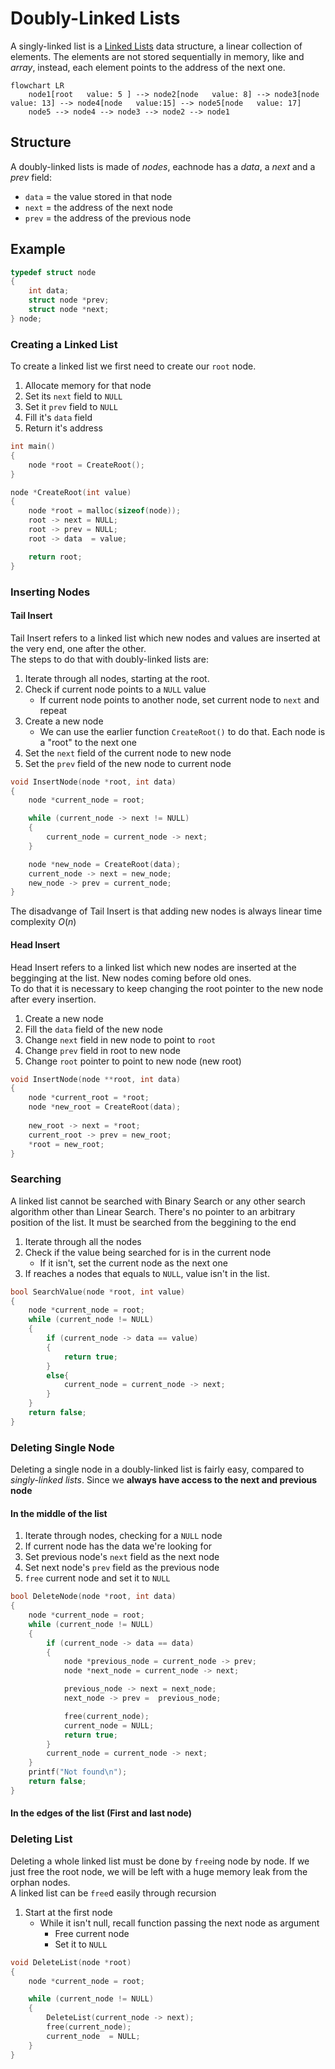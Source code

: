 # Doubly-Linked Lists
A singly-linked list is a [Linked Lists](./CS50x_Linked-Lists.md) data structure, a linear collection of elements. The elements are not stored sequentially in memory, like and *array*, instead, each element points to the address of the next one.

```mermaid
flowchart LR
    node1[root   value: 5 ] --> node2[node   value: 8] --> node3[node   value: 13] --> node4[node   value:15] --> node5[node   value: 17]
    node5 --> node4 --> node3 --> node2 --> node1
```

## Structure 
A doubly-linked lists is made of *nodes*, eachnode has a *data*, a *next* and a *prev* field:  
- `data` = the value stored in that node 
- `next` =  the address of the next node 
- `prev` =  the address of the previous node



## Example

```c
typedef struct node
{
    int data;
    struct node *prev;
    struct node *next;
} node;
```

### Creating a Linked List
To create a linked list we first need to create our `root` node.

1. Allocate memory for that node
2. Set its `next` field to `NULL`
3. Set it `prev` field to `NULL`
4. Fill it's `data` field
5. Return it's address

```c
int main()
{
    node *root = CreateRoot();
}

node *CreateRoot(int value)
{
    node *root = malloc(sizeof(node));
    root -> next = NULL;
    root -> prev = NULL;
    root -> data  = value;

    return root;
}
```

### Inserting Nodes
#### Tail Insert
Tail Insert refers to a linked list which new nodes and values are inserted at the very end, one after the other.  
The steps to do that with doubly-linked lists are:

1. Iterate through all nodes, starting at the root.
2. Check if current node points to a `NULL` value
    - If current node points to another node, set current node to `next` and repeat
3. Create a new node
    - We can use the earlier function `CreateRoot()` to do that. Each node is a "root" to the next one
4. Set the `next` field of the current node to new node
5. Set the `prev` field of the new node to current node

```c
void InsertNode(node *root, int data)
{
    node *current_node = root;

    while (current_node -> next != NULL)
    {
        current_node = current_node -> next;
    }

    node *new_node = CreateRoot(data);
    current_node -> next = new_node;
    new_node -> prev = current_node;
}
```

The disadvange of Tail Insert is that adding new nodes is always linear time complexity $O(n)$

#### Head Insert
Head Insert refers to a linked list which new nodes are inserted at the begginging at the list. New nodes coming before old ones.  
To do that it is necessary to keep changing the root pointer to the new node after every insertion.  

1. Create a new node
2. Fill the `data` field of the new node
3. Change `next` field in new node to point to `root`
4. Change `prev` field in root to new node
5. Change `root` pointer to point to new node (new root)
```c
void InsertNode(node **root, int data)
{
    node *current_root = *root;
    node *new_root = CreateRoot(data);
    
    new_root -> next = *root;
    current_root -> prev = new_root;
    *root = new_root;
}
```
### Searching
A linked list cannot be searched with Binary Search or any other search algorithm other than Linear Search. There's no pointer to an arbitrary position of the list. It must be searched from the beggining to the end

1. Iterate through all the nodes
2. Check if the value being searched for is in the current node
    - If it isn't, set the current node as the next one
3. If reaches a nodes that equals to `NULL`, value isn't in the list.


```c
bool SearchValue(node *root, int value)
{
    node *current_node = root;
    while (current_node != NULL)
    {
        if (current_node -> data == value)
        {
            return true;
        }
        else{
            current_node = current_node -> next;
        }
    }
    return false;
}
```

### Deleting Single Node
Deleting a single node in a doubly-linked list is fairly easy, compared to *singly-linked lists*. Since we **always have access to the next and previous node**

#### In the middle of the list
1. Iterate through nodes, checking for a `NULL` node
2. If current node has the data we're looking for
3. Set previous node's `next` field as the next node
4. Set next node's `prev` field as the previous node
5. `free` current node and set it to `NULL`
```c
bool DeleteNode(node *root, int data)
{
    node *current_node = root;
    while (current_node != NULL)
    {
        if (current_node -> data == data)
        {
            node *previous_node = current_node -> prev;
            node *next_node = current_node -> next;

            previous_node -> next = next_node;
            next_node -> prev =  previous_node;

            free(current_node);
            current_node = NULL;
            return true;
        }
        current_node = current_node -> next;
    }
    printf("Not found\n");
    return false;
}
```

#### In the edges of the list (First and last node)

### Deleting List
Deleting a whole linked list must be done by `free`ing node by node. If we just free the root node, we will be left with a huge memory leak from the orphan nodes.  
A linked list can be `free`d easily through recursion

1. Start at the first node
    - While it isn't null, recall function passing the next node as argument
        - Free current node
        - Set it to `NULL`

```c
void DeleteList(node *root)
{
    node *current_node = root;

    while (current_node != NULL)
    {
        DeleteList(current_node -> next);
        free(current_node);
        current_node  = NULL;
    }
}
```

